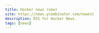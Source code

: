 ```yaml
---
title: Hacker news (new)
site: https://news.ycombinator.com/newest
description: RSS for Hacker News.
tags: [news]
---
```

